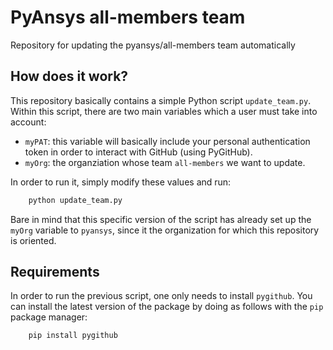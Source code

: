# PyAnsys all-members team
Repository for updating the pyansys/all-members team automatically

## How does it work?
This repository basically contains a simple Python script ``update_team.py``. Within this
script, there are two main variables which a user must take into account:

* ``myPAT``: this variable will basically include your personal authentication token in order
to interact with GitHub (using PyGitHub).
* ``myOrg``: the organziation whose team ``all-members`` we want to update.

In order to run it, simply modify these values and run:

```bash
    python update_team.py
```

Bare in mind that this specific version of the script has already set up the ``myOrg`` variable
to ``pyansys``, since it the organization for which this repository is oriented.

## Requirements

In order to run the previous script, one only needs to install ``pygithub``. You can install
the latest version of the package by doing as follows with the ``pip`` package manager:

```bash
    pip install pygithub
```